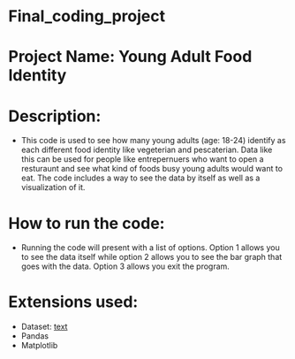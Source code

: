 # Final_coding_project
# Project Name: Young Adult Food Identity
# Description: 
- This code is used to see how many young adults (age: 18-24) identify as each different food identity like vegeterian and pescaterian. Data like this can be used for people like entrepernuers who want to open a resturaunt and see what kind of foods busy young adults would want to eat. The code includes a way to see the data by itself as well as a visualization of it. 
# How to run the code:
- Running the code will present with a list of options. Option 1 allows you to see the data itself while option 2 allows you to see the bar graph that goes with the data. Option 3 allows you exit the program. 
# Extensions used:
- Dataset: [text](https://www.kaggle.com/datasets/sonalishanbhag/dietaryhabitssurvey?resource=download)
- Pandas
- Matplotlib

